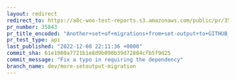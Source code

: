 ```yaml
---
layout: redirect
redirect_to: https://a8c-woo-test-reports.s3.amazonaws.com/public/pr/35843/api/index.html
pr_number: 35843
pr_title_encoded: "Another+set+of+migrations+from+set-output+to+GITHUB_OUTPUT"
pr_test_type: api
last_published: "2022-12-08 22:11:36 +0000"
commit_sha: 61e1980a7721b1e8d9b090b39d72884cfb5f9d25
commit_message: "Fix a typo in requiring the dependency"
branch_name: dev/more-setoutput-migration
---
```

